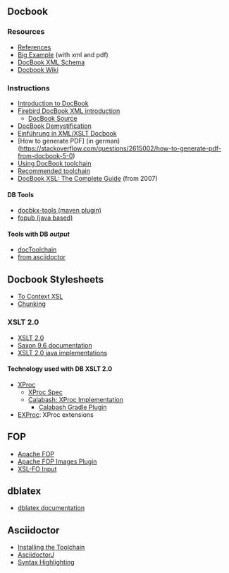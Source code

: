## Docbook

### Resources

* [References](https://tdg.docbook.org/)
* [Big Example](https://docbook.org/docs/howto/howto.html) (with xml and pdf)
* [DocBook XML Schema](https://docbook.org/xml/5.1/)
* [Docbook Wiki](https://github.com/docbook/wiki/wiki)

### Instructions

* [Introduction to DocBook](https://opensource.com/article/17/9/docbook)
* [Firebird DocBook XML introduction](https://www.firebirdsql.org/pdfmanual/html/docwritehowto-docbook-intro.html)
  + [DocBook Source](https://github.com/FirebirdSQL/firebird-documentation/blob/1ec7b44f5e527198ca79a7ef40ff63fce73c56ff/src/docs/firebirddocs/docwriting-howto.xml)
* [DocBook Demystification](http://en.tldp.org/HOWTO/DocBook-Demystification-HOWTO/x128.html)
* [Einführung in XML/XSLT Docbook](http://www.usegroup.de/software/xmltutorial/docbook.html)
* [How to generate PDF] (in german)(https://stackoverflow.com/questions/2615002/how-to-generate-pdf-from-docbook-5-0)
* [Using DocBook toolchain](http://xpt.sourceforge.net/techdocs/nix/tool/asciidoc-usg/ascu04-UsingDocBooktoolchain/)
* [Recommended toolchain](https://stackoverflow.com/questions/122752/what-is-the-recommended-toolchain-for-formatting-xml-docbook)
* [DocBook XSL: The Complete Guide](http://www.sagehill.net/docbookxsl/) (from 2007)

#### DB Tools

* [docbkx-tools (maven plugin)](https://github.com/mimil/docbkx-tools)
* [fopub (java based)](https://github.com/asciidoctor/asciidoctor-fopub)

#### Tools with DB *output*

* [docToolchain](https://doctoolchain.github.io/docToolchain/#_generatedocbook)
* [from asciidoctor](https://asciidoctor.org/docs/convert-documents/#converting-a-document-to-docbook)

## Docbook Stylesheets

* [To Context XSL](https://github.com/doctribute/docbook-to-context-xsl-stylesheets)
* [Chunking](https://github.com/doctribute/docbook-xinclude-based-chunking-stylesheets)

### XSLT 2.0

* [XSLT 2.0](https://github.com/docbook/xslt20-stylesheets)
* [Saxon 9.6 documentation](https://saxonica.com/html/documentation9.6/about/index.html)
* [XSLT 2.0 java implementations](https://stackoverflow.com/questions/529309/open-source-java-xslt-2-0-implementation)

#### Technology used with DB XSLT 2.0

* [XProc](https://de.wikipedia.org/wiki/XProc)
  + [XProc Spec](https://www.w3.org/TR/xproc/)
  + [Calabash: XProc Implementation](http://xmlcalabash.com/)
    - [Calabash Gradle Plugin](https://github.com/ndw/xmlcalabash1-gradle)
* [EXProc](http://exproc.org/): XProc extensions

## FOP

* [Apache FOP](https://xmlgraphics.apache.org/fop/)
* [Apache FOP Images Plugin](https://xmlgraphics.apache.org/fop/fop-pdf-images.html)
* [XSL-FO Input](https://xmlgraphics.apache.org/fop/fo.html)

## dblatex

* [dblatex documentation](http://dblatex.sourceforge.net/)

## Asciidoctor

* [Installing the Toolchain](https://asciidoctor.org/docs/install-toolchain/)
* [AsciidoctorJ](https://asciidoctor.org/docs/asciidoctorj/)
* [Syntax Highlighting](https://asciidoctor.org/docs/user-manual/#source-code-blocks)

